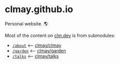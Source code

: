 # clmay.github.io

Personal website. 🌎

Most of the content on [clm.dev](https://www.clm.dev) is from submodules:

- [`/about`](https://www.clm.dev/about) <-- [clmay/clmay](https://github.com/clmay/clmay)
- [`/garden`](https://www.clm.dev/garden) <-- [clmay/garden](https://github.com/clmay/garden)
- [`/talks`](https://www.clm.dev/talks) <-- [clmay/talks](https://github.com/clmay/talks)
